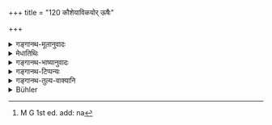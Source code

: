 +++
title = "120 कौशेयाविकयोर् ऊषैः"

+++

<details><summary>गङ्गानथ-मूलानुवादः</summary>

Of Silken and woolen stuffs, by means of saline earth; of blankets by soap-berries; of ‘aṃśupaṭṭa,’ by the Bel-fruit; and of linen by white mustard.—(119).
</details>

<details><summary>मेधातिथिः</summary>

**ऊषाः** काञ्चनमृदः । **अरिष्टका**दयः प्रसिद्धाः । स्नेहादिलेपे सत्य् उदकेन तेषां द्रव्याणां चूर्णसंमिश्रेण[^२५३] लेपनोच्छेदनादि कर्तव्यम् । **कौशेयः** पट्टविशेषः । एवम् **अंशुपट्टम्** आविकम् ऊर्णामयं तस्य हारीतेनोक्तम् "आदित्येनोर्णामयानाम्" । तन् नित्यं प्रध्रियमाणानाम् अनेकपुरुषस्य शरीरसंस्पर्शे द्रष्टव्यम्, नान्यस्मिन्न् उपघाते । वासस्त्वादेः तेषां केवलयोः प्रोक्षणप्रक्षालनयोः प्राप्तयोः स्नेहादिलेपापकर्षणे अतिदिश्येते । **क्षौम**ग्रहणं शाणादीनाम् अपि प्रदर्शनार्थम् ॥ ५.११९ ॥


[^२५३]:
     M G 1st ed. add: na
</details>

<details><summary>गङ्गानथ-भाष्यानुवादः</summary>

‘*Uṣa*’ is *saline earth*.

The ‘*soap-berry*’ and other things mentioned are well-known.

When the stuffs spoken of are stained by an oily substance, they have to be rubbed over with the powder of the things mentioned, and then washed.

‘*Silken-stuff*’, ‘*kauśeya*’, is a particular kind of doth; so also the ‘*aṃśu-paṭṭa*’; the ‘*āvika*’, is *woolen stuff*. In connection with this latter *Hārīta* has declared that ‘woolen articles are purified by the sun.’ But this should be understood as pertaining to such stuffs as are constantly worn, and hence come into contact with the bodies of several persons; and not when they have become defiled by foreign contamination.

By reason of all these being ‘cloth’, it might be thought that ‘sprinkling and washing’ would be the means of purifying them; and the present text prescribes the methods for moving the stains of oil, &c.

‘*Kṣauma*’, ‘*Linen*’, includes *jute stuff* also. (119).
</details>

<details><summary>गङ्गानथ-टिप्पन्यः</summary>

(Verse 120 of others.)

‘*Aṃśupaṭṭa*’—‘Cloth made of thinned bark’ (Govindarājā, Nandana and
Nārāyaṇa);—‘women’s garments made of fine cloth’ (Kullūka and
Rāghavānanda).

This verse is quoted in *Parāśaramādhava*, (Prāyaścitta, p. 138), which
describes ‘*āvika*’ as ‘*kambala*, blanket’,—‘*kauśeya*’ as
‘silk’,—‘*aṃśupaṭṭa*’ as *netrapaṭa*—‘*ariṣṭa*’ as ‘the fruit of the
Putrajīva berry’,—‘*kutapa*’ as ‘a particular kind of blanket made of
the wool of goats common *in the, regions of Avantī* (Ujjain) (or var:
lec: *in mountainous regions*);—and in *Hemādri* (Śrāddha, p. 805).
</details>

<details><summary>गङ्गानथ-तुल्य-वाक्यानि</summary>

*Baudhāyana* (1.8.39-42).—‘Blankets of goat-wool, with *areca*
nuts;—cloth of sheep’s wool by the sun’s rays;—linen-cloth with paste of
yellow-mustard;—cotton-cloth with earth.’

*Vaśiṣṭha* (3.55).—‘Linen-cloth, with paste of yellow mustard.’

*Viṣṇu* (23.19-22).—‘Silk and wool with saline earth;—blankets of
goat-wool, with the fruits of the soap-plant;—clothes made of bark, with
*bel* fruit;—linen, with white sesamum.’

*Yājñavalkya* (1.186-187).—‘Woolen and silk cloths are cleansed by
saline earth, water and cow’s urine; *Aṃśupaṭṭa* ?? *bel* fruits;
blankets by soap-berries; linen with white mustard; earthenware by
re-heating.’

*Devala* (Aparārka, p. 261).—‘Wools, silks, blankets, linen and cloth
are easily cleansed by drying and sprinkling; if they have been tainted
by impure tilings, then by things specifically prescribed for the
cleaning of each of them.’

*Hārīta* (Do., p. 262).—‘All clothes are cleansed by washing—cotton and
jute, with saline earth and ashes; linen and woolen, with berries of
*Putrañjīva*; skins, with *Putrañjīva* berries and saline earth; leather
is cleansed like cloth; leather-vessels should he painted.’

*Aṅgiras* (Do.).—‘Woolen cloths are cleansed by curd-water, ant-earth,
and mustard; heavy woolens by being rubbed with oil, flour, and
*Kulmāṣa* grains.’
</details>

<details><summary>Bühler</summary>

120	Silk and woollen stuffs with alkaline earth; blankets with pounded Arishta (fruit); Amsupattas with Bel fruit; linen cloth with (a paste of) yellow mustard.
</details>
